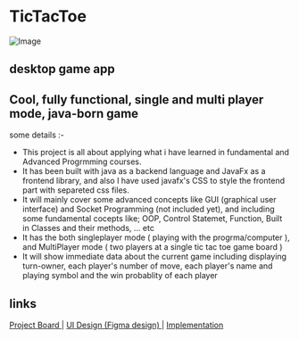 # TicTacToe
![Image](https://user-images.githubusercontent.com/109880887/238790278-e53b2926-d662-4c03-b85a-d78d14ec9e02.png)
## desktop game app 
## Cool, fully functional, single and multi player mode, java-born game 
some details :-  
      <ul>
        <li> This project is all about applying what i have learned in fundamental and Advanced Progrmming courses. </li>
        <li> It has been built with java as a backend language and JavaFx as a frontend library, and also I have used javafx's CSS to style the frontend part with separeted css files.</li>
        <li> It will mainly cover some advanced concepts like GUI (graphical user interface) and Socket Programming (not included yet), and including some fundamental cocepts like; OOP, Control Statemet, Function, Built in Classes and their methods, ... etc </li>
        <li> It has the both singleplayer mode ( playing with the progrma/computer ), and MultiPlayer mode ( two players at a single tic tac toe game board ) </li>
        <li> It will show immediate data about the current game including displaying turn-owner, each player's number of move, each player's name and playing symbol and the win probablity of each player </li> 
    </ul>
    
 ## links
 <a href=""> Project Board </a>     |     <a href="https://www.figma.com/file/BE5NMmUz4RuQGs6Sjb58FY/TicTacToe?type=design&node-id=0%3A1&t=gmw5LRAcqM3FLeHX-1"> UI Design (Figma design) </a>    |    <a href="https://github.com/sgc93/TicTacToe-Desktop-Game/tree/main/src"> Implementation </a>
